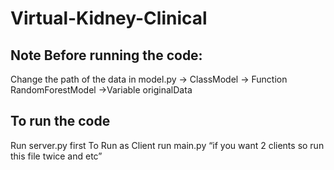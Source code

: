 
# Virtual-Kidney-Clinical

## Note Before running the code:
Change the path of the data in model.py -> ClassModel -> Function RandomForestModel ->Variable originalData

## To run the code
Run server.py first
To Run as Client run main.py “if you want 2
clients so run this file twice and etc”

